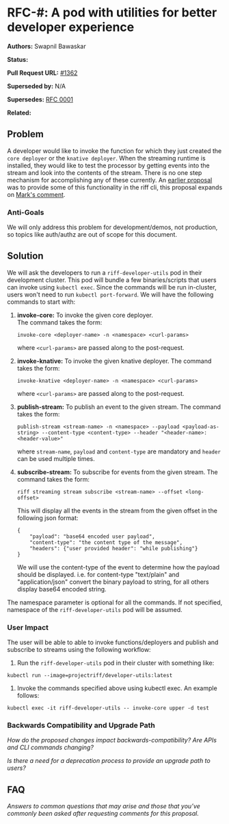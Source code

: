 # RFC-#: A pod with utilities for better developer experience

**Authors:** Swapnil Bawaskar

**Status:**

**Pull Request URL:** [#1362](https://github.com/projectriff/riff/pull/1362)

**Superseded by:** N/A

**Supersedes:** [RFC 0001](https://github.com/projectriff/riff/pull/1359)

**Related:**


## Problem
A developer would like to invoke the function for which they just created the `core deployer` or the `knative deployer`.
When the streaming runtime is installed, they would like to test the processor by getting events into the stream and look into the contents of the stream. There is no one step mechanism for accomplishing any of these currently.
An [earlier proposal](https://github.com/projectriff/riff/pull/1359) was to provide some of this functionality in the riff cli, this proposal expands on [Mark's comment](https://github.com/projectriff/riff/pull/1359#discussion_r348617981).

### Anti-Goals
We will only address this problem for development/demos, not production, so topics like auth/authz are out of scope for this document.

## Solution
We will ask the developers to run a `riff-developer-utils` pod in their development cluster. This pod will bundle a few binaries/scripts that users can invoke using `kubectl exec`. Since the commands will be run in-cluster, users won't need to run `kubectl port-forward`.
We will have the following commands to start with:
1. **invoke-core:** To invoke the given core deployer.  
The command takes the form:  
    ```
    invoke-core <deployer-name> -n <namespace> <curl-params>
    ```
    where `<curl-params>` are passed along to the post-request.
1. **invoke-knative:** To invoke the given knative deployer.
The command takes the form:  
    ```
    invoke-knative <deployer-name> -n <namespace> <curl-params>
    ```
    where `<curl-params>` are passed along to the post-request.

1. **publish-stream:** To publish an event to the given stream.
The command takes the form:
    ```
    publish-stream <stream-name> -n <namespace> --payload <payload-as-string> --content-type <content-type> --header "<header-name>: <header-value>"
    ```
    where `stream-name`, `payload` and `content-type` are mandatory and `header` can be used multiple times.
1. **subscribe-stream:** To subscribe for events from the given stream.
The command takes the form:
    ```
    riff streaming stream subscribe <stream-name> --offset <long-offset>
    ```
    This will display all the events in the stream from the given offset in the following json format:
    ```
    {
        "payload": "base64 encoded user payload",
        "content-type": "the content type of the message",
        "headers": {"user provided header": "while publishing"}
    }
    ```
    We will use the content-type of the event to determine how the payload should be displayed. i.e. for content-type "text/plain" and "application/json" convert the binary payload to string, for all others display base64 encoded string.

The namespace parameter is optional for all the commands. If not specified, namespace of the `riff-developer-utils` pod will be assumed.

### User Impact
The user will be able to able to invoke functions/deployers and publish and subscribe to streams using the following workflow:
1. Run the `riff-developer-utils` pod in their cluster with something like:
```
kubectl run --image=projectriff/developer-utils:latest
```
1. Invoke the commands specified above using kubectl exec. An example follows:
```
kubectl exec -it riff-developer-utils -- invoke-core upper -d test
```


### Backwards Compatibility and Upgrade Path
*How do the proposed changes impact backwards-compatibility? Are APIs and CLI commands changing?*

*Is there a need for a deprecation process to provide an upgrade path to users?*

## FAQ
*Answers to common questions that may arise and those that you’ve commonly been asked after requesting comments for this proposal.*
